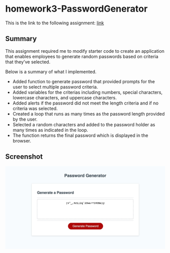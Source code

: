# homework3-PasswordGenerator

This is the link to the following assignment: [link](https://valbona1992.github.io/homework3-PasswordGenerator/)

## Summary
This assignment required me to modify starter code to create an application that enables employees to generate random passwords based on criteria that they’ve selected.  

Below is a summary of what I implemented. 

* Added function to generate password that provided prompts for the user to select multiple password criteria.
* Added variables for the criterias including numbers, special characters, lowercase characters, and uppercase characters.
* Added alerts if the password did not meet the length criteria and if no criteria was selected.
* Created a loop that runs as many times as the password length provided by the user.
* Selected a random characters and added to the password holder as many times as indicated in the loop.
* The function returns the final password which is displayed in the browser.

## Screenshot
![screenshot](Assets/PasswordGenerator.png)
